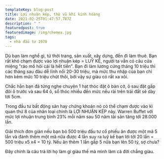 ```yaml
---
templateKey: blog-post
title: Lợi nhuận kép, thứ vũ khí kinh hoàng
date: 2021-02-25T01:47:57.787Z
description: " "
featuredpost: true
featuredimage: /img/chemex.jpg
tags:
  - nhà đầu tư 1970
---
```

Dù bạn làm nghề gì, từ thời trang, sản xuất, xây dựng, đến đi làm thuê. Bạn rất khó chạm được vào lợi nhuận kép = LUỸ KẾ, người ta vẫn có câu cửa miệng "ráo mồ hôi cái là hết tiền". Bạn đi làm lương cứng tháng 10 triệu thì các tháng sau đâu dễ lĩnh nổi 20-30 triệu, mà mức thu nhập của bạn chỉ hơn kém mức 10 triệu chút thôi, bởi vậy sự giàu có rất xa xôi.

Chắc hẳn bạn đã từng nghe chuyện 1 hạt thóc đặt ô bàn cờ, ô sau đặt gấp đôi ô trước và sau 64 ô, số thóc nhiều đến mức nếu rải trên trái đất sẽ dày tới 5cm.

Trong đầu tư bất động sản hay chứng khoán nó có thể chạm được vào kì quan thứ 8 của nhân loại chính là LỢI NHUẬN KÉP này. Warren Buffet với mức lợi nhuận trung bình 23% mỗi năm sau 50 năm tài sản tăng tới 28.000 lần.

Giải thích đơn giản nếu bạn bỏ 500 triệu đầu tư cổ phiếu ăn được một mã 5 lần và đánh thêm một mã nữa được 4 lần suy ra luỹ kế bạn lời tới 20 lần = 500 triệu x5 x4 = 10 tỷ. Nếu ăn thêm 1 lần gấp 5 nữa bạn lên 50 tỷ, sợ chưa?

Đây chính là câu trả lời họ làm gì giàu thế mà mình làm cả đời chẳng giàu.